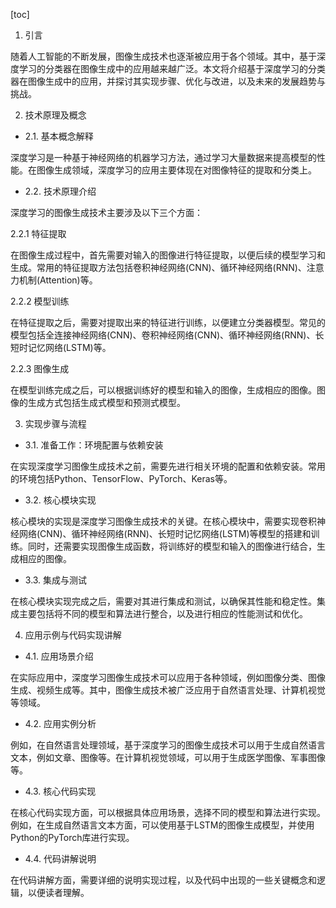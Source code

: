 
[toc]                    
                
                
1. 引言

随着人工智能的不断发展，图像生成技术也逐渐被应用于各个领域。其中，基于深度学习的分类器在图像生成中的应用越来越广泛。本文将介绍基于深度学习的分类器在图像生成中的应用，并探讨其实现步骤、优化与改进，以及未来的发展趋势与挑战。

2. 技术原理及概念

- 2.1. 基本概念解释

深度学习是一种基于神经网络的机器学习方法，通过学习大量数据来提高模型的性能。在图像生成领域，深度学习的应用主要体现在对图像特征的提取和分类上。

- 2.2. 技术原理介绍

深度学习的图像生成技术主要涉及以下三个方面：

2.2.1 特征提取

在图像生成过程中，首先需要对输入的图像进行特征提取，以便后续的模型学习和生成。常用的特征提取方法包括卷积神经网络(CNN)、循环神经网络(RNN)、注意力机制(Attention)等。

2.2.2 模型训练

在特征提取之后，需要对提取出来的特征进行训练，以便建立分类器模型。常见的模型包括全连接神经网络(CNN)、卷积神经网络(CNN)、循环神经网络(RNN)、长短时记忆网络(LSTM)等。

2.2.3 图像生成

在模型训练完成之后，可以根据训练好的模型和输入的图像，生成相应的图像。图像的生成方式包括生成式模型和预测式模型。

3. 实现步骤与流程

- 3.1. 准备工作：环境配置与依赖安装

在实现深度学习图像生成技术之前，需要先进行相关环境的配置和依赖安装。常用的环境包括Python、TensorFlow、PyTorch、Keras等。

- 3.2. 核心模块实现

核心模块的实现是深度学习图像生成技术的关键。在核心模块中，需要实现卷积神经网络(CNN)、循环神经网络(RNN)、长短时记忆网络(LSTM)等模型的搭建和训练。同时，还需要实现图像生成函数，将训练好的模型和输入的图像进行结合，生成相应的图像。

- 3.3. 集成与测试

在核心模块实现完成之后，需要对其进行集成和测试，以确保其性能和稳定性。集成主要包括将不同的模型和算法进行整合，以及进行相应的性能测试和优化。

4. 应用示例与代码实现讲解

- 4.1. 应用场景介绍

在实际应用中，深度学习图像生成技术可以应用于各种领域，例如图像分类、图像生成、视频生成等。其中，图像生成技术被广泛应用于自然语言处理、计算机视觉等领域。

- 4.2. 应用实例分析

例如，在自然语言处理领域，基于深度学习的图像生成技术可以用于生成自然语言文本，例如文章、图像等。在计算机视觉领域，可以用于生成医学图像、军事图像等。

- 4.3. 核心代码实现

在核心代码实现方面，可以根据具体应用场景，选择不同的模型和算法进行实现。例如，在生成自然语言文本方面，可以使用基于LSTM的图像生成模型，并使用Python的PyTorch库进行实现。

- 4.4. 代码讲解说明

在代码讲解方面，需要详细的说明实现过程，以及代码中出现的一些关键概念和逻辑，以便读者理解。

